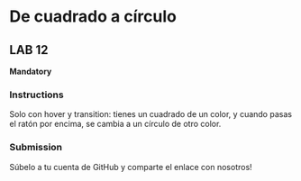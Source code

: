 # De cuadrado a círculo

## LAB 12

**Mandatory**

### Instructions

Solo con hover y transition: tienes un cuadrado de un color, y cuando pasas el ratón por encima, se cambia a un círculo de otro color.

### Submission

Súbelo a tu cuenta de GitHub y comparte el enlace con nosotros!
